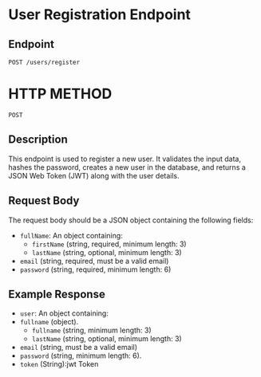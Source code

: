 # User Registration Endpoint

## Endpoint
`POST /users/register`

# HTTP METHOD 
`POST`

## Description
This endpoint is used to register a new user. It validates the input data, hashes the password, creates a new user in the database, and returns a JSON Web Token (JWT) along with the user details.

## Request Body
The request body should be a JSON object containing the following fields:

- `fullName`: An object containing:
  - `firstName` (string, required, minimum length: 3)
  - `lastName` (string, optional, minimum length: 3)
- `email` (string, required, must be a valid email)
- `password` (string, required, minimum length: 6)

## Example Response


- `user`: An object containing:
- `fullname` (object).
  - `fullname` (string, minimum length: 3)
  - `lastName` (string, optional, minimum length: 3)
- `email` (string, must be a valid email)
- `password` (string, minimum length: 6).
- `token` (String):jwt Token

